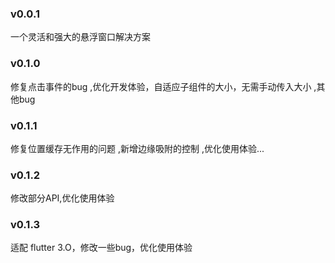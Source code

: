 ### v0.0.1
一个灵活和强大的悬浮窗口解决方案

### v0.1.0
修复点击事件的bug ,优化开发体验，自适应子组件的大小，无需手动传入大小 ,其他bug

### v0.1.1
修复位置缓存无作用的问题 ,新增边缘吸附的控制 ,优化使用体验...

### v0.1.2
修改部分API,优化使用体验

### v0.1.3
适配 flutter 3.O，修改一些bug，优化使用体验